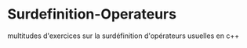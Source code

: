 # Surdefinition-Operateurs
multitudes d'exercices sur la surdéfinition d'opérateurs usuelles en c++
